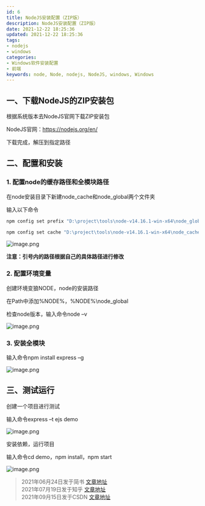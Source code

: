 ```yaml
---
id: 6
title: NodeJS安装配置（ZIP版）
description: NodeJS安装配置（ZIP版）
date: 2021-12-22 18:25:36
updated: 2021-12-22 18:25:36
tags:
- nodejs
- windows
categories:
- Windows软件安装配置
- 前端
keywords: node, Node, nodejs, NodeJS, windows, Windows
---
```


## 一、下载NodeJS的ZIP安装包

根据系统版本去NodeJS官网下载ZIP安装包

NodeJS官网：<https://nodejs.org/en/>

下载完成，解压到指定路径

## 二、配置和安装

### 1. 配置node的缓存路径和全模块路径

在node安装目录下新建node\_cache和node\_global两个文件夹

输入以下命令

```bash
npm config set prefix "D:\project\tools\node-v14.16.1-win-x64\node_global"

npm config set cache "D:\project\tools\node-v14.16.1-win-x64\node_cache"
```

![image.png](https://13812700839.github.io/MyImageBed/images/repository/installConfigNote/note2-1.png)

**注意：引号内的路径根据自己的具体路径进行修改**

### 2. 配置环境变量

创建环境变狼NODE，node的安装路径

在Path中添加%NODE%，%NODE%\node\_global

检查node版本，输入命令node –v

![image.png](https://13812700839.github.io/MyImageBed/images/repository/installConfigNote/note2-2.png)

### 3. 安装全模块

输入命令npm install express –g

![image.png](https://13812700839.github.io/MyImageBed/images/repository/installConfigNote/note2-3.png)

## 三、测试运行

创建一个项目进行测试

输入命令express –t ejs demo

![image.png](https://13812700839.github.io/MyImageBed/images/repository/installConfigNote/note2-4.png)

安装依赖，运行项目

输入命令cd demo，npm install，npm start

![image.png](https://13812700839.github.io/MyImageBed/images/repository/installConfigNote/note2-5.png)

> 2021年06月24日发于简书 [文章地址](https://www.jianshu.com/p/e3e000c67c81)\
> 2021年07月19日发于知乎 [文章地址](https://zhuanlan.zhihu.com/p/389704886)\
> 2021年09月15日发于CSDN [文章地址](https://blog.csdn.net/qq_46106320/article/details/120306455)
